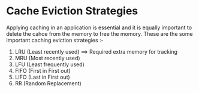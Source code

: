 # Cache Eviction Strategies

Applying caching in an application is essential and it is equally important to delete the cahce from the memory to free the momory. These are the some important caching eviction strategies :-

1. LRU (Least recently used) ==> Required extra memory for tracking
2. MRU (Most recently used)
3. LFU (Least frequently used)
4. FIFO (First in First out)
5. LIFO (Last in First out)
6. RR (Random Replacement)
